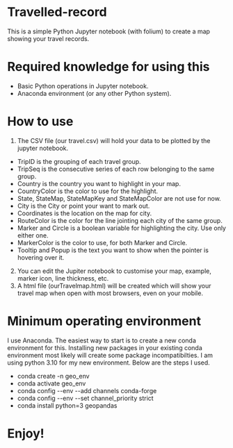 # Travelled-record
 This is a simple Python Jupyter notebook (with folium) to create a map showing your travel records.
# Required knowledge for using this
- Basic Python operations in Jupyter notebook.
- Anaconda environment (or any other Python system).
# How to use
1. The CSV file (our travel.csv) will hold your data to be plotted by the jupyter notebook.
- TripID is the grouping of each travel group.
- TripSeq is the consecutive series of each row belonging to the same group.
- Country is the country you want to highlight in your map.
- CountryColor is the color to use for the highlight.
- State, StateMap, StateMapKey and StateMapColor are not use for now.
- City is the City or point your want to mark out.
- Coordinates is the location on the map for city.
- RouteColor is the color for the line jointing each city of the same group.
- Marker and Circle is a boolean variable for highlighting the city. Use only either one.
- MarkerColor is the color to use, for both Marker and Circle.
- Tooltip and Popup is the text you want to show when the pointer is hovering over it.
2. You can edit the Jupiter notebook to customise your map, example, marker icon, line thickness, etc.
3. A html file (ourTravelmap.html) will be created which will show your travel map when open with most browsers, even on your mobile.
# Minimum operating environment
I use Anaconda. The easiest way to start is to create a new conda environment for this. Installing new packages in your existing conda environment most likely will create some package incompatibilties. I am using python 3.10 for my new environment. Below are the steps I used.
- conda create -n geo_env
- conda activate geo_env
- conda config --env --add channels conda-forge
- conda config --env --set channel_priority strict
- conda install python=3 geopandas

# Enjoy!
